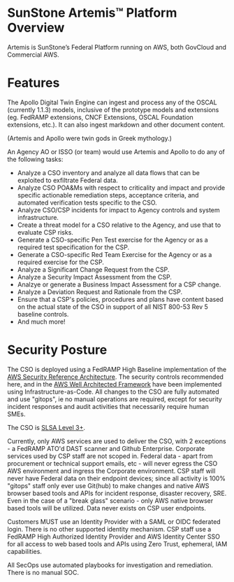 # SunStone Artemis™ Platform Overview

Artemis is SunStone’s Federal Platform running on AWS, both GovCloud and Commercial AWS. 

# Features 
The Apollo Digital Twin Engine can ingest and process any of the OSCAL (currently 1.1.3) models, 
inclusive of the prototype models and extensions (eg. FedRAMP extensions, CNCF Extensions, OSCAL Foundation extensions, etc.). 
It can also ingest markdown and other document content.

(Artemis and Apollo were twin gods in Greek mythology.)

An Agency AO or ISSO (or team) would use Artemis and Apollo to do any of the following tasks:

- Analyze a CSO inventory and analyze all data flows that can be exploited to exfiltrate Federal data.
- Analyze CSO POA&Ms with respect to criticality and impact and provide specific actionable remediation steps, acceptance criteria, and automated verification tests specific to the CSO.
- Analyze CSO/CSP incidents for impact to Agency controls and system infrastructure.
- Create a threat model for a CSO relative to the Agency, and use that to evaluate CSP risks.
- Generate a CSO-specific Pen Test exercise for the Agency or as a required test specification for the CSP.
- Generate a CSO-specific Red Team Exercise for the Agency or as a required exercise for the CSP.
- Analyze a Significant Change Request from the CSP.
- Analyze a Security Impact Assessment from the CSP.
- Analzye or generate a Business Impact Assessment for a CSP change.
- Analyze a Deviation Request and Rationale from the CSP.
- Ensure that a CSP's policies, procedures and plans have content based on the actual state of the CSO in support of all NIST 800-53 Rev 5 baseline controls.
- And much more!

# Security Posture

The CSO is deployed using a FedRAMP High Baseline implementation of the [AWS Security Reference Architecture](https://docs.aws.amazon.com/prescriptive-guidance/latest/security-reference-architecture/welcome.html). The security controls recommended here, and in the [AWS Well Architected Framework](https://docs.aws.amazon.com/wellarchitected/latest/framework/welcome.html) have been implemented using Infrastructure-as-Code.
All changes to the CSO are fully automated and use "gitops", ie no manual operations are required, except for security incident responses and audit activities that necessarily require human SMEs.

The CSO is [SLSA Level 3+](https://slsa.dev/spec/v0.1/requirements).

Currently, only AWS services are used to deliver the CSO, with 2 exceptions - a FedRAMP ATO'd DAST scanner and Github Enterprise. Corporate services used by CSP staff are not scoped in.  Federal data - apart from procurement or technical support emails, etc - will never egress the CSO AWS environment and ingress the Corporate environment.  CSP staff will never have Federal data on their endpoint devices; since all activity is 100% "gitops" staff only ever use Git(hub) to make changes and native AWS browser based tools and APIs for incident response, disaster recovery, SRE.  Even in the case of a "break glass" scenario - only AWS native browser based tools will be utilized. Data never exists on CSP user endpoints.

Customers MUST use an Identity Provider with a SAML or OIDC federated login. There is no other supported identity mechanism. CSP staff use a FedRAMP High Authorized Identity Provider and AWS Identity Center SSO for all access to web based tools and APIs using Zero Trust, ephemeral, IAM capabilities.

All SecOps use automated playbooks for investigation and remediation. There is no manual SOC.
